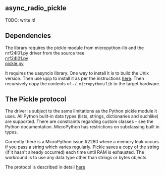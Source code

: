 async_radio_pickle
------------------

TODO: write it!

Dependencies
------------

The library requires the pickle module from micropython-lib and the nrf24l01.py
driver from the source tree.  
[nrf24l01.py](https://github.com/micropython/micropython/tree/master/drivers/nrf24l01)  
[pickle.py](https://github.com/micropython/micropython-lib/tree/master/pickle)

It requires the uasyncio library. One way to install it is to build the Unix
version. Then use upip to install it as per the instructions
[here](https://github.com/micropython/micropython-lib). Then recursively copy
the contents of ``~/.micropython/lib`` to the target hardware.

The Pickle protocol
-------------------

The driver is subject to the same limitations as the Python pickle module it
uses. All Python built-in data types (lists, strings, dictionaries and
suchlike) are supported. There are constraints regarding custom classes - see
the Python documentation. MicroPython has restrictions on subclassing built in
types.

Currently there is a MicroPython issue #2280 where a memory leak occurs if you
pass a string which varies regularly. Pickle saves a copy of the string (if it
hasn't already occurred) each time until RAM is exhausted. The workround is to
use any data type other than strings or bytes objects.

The protocol is described in detail [here](./PROTOCOL.md)
